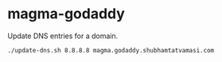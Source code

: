 # magma-godaddy

Update DNS entries for a domain.
```bash
./update-dns.sh 8.8.8.8 magma.godaddy.shubhamtatvamasi.com
```
